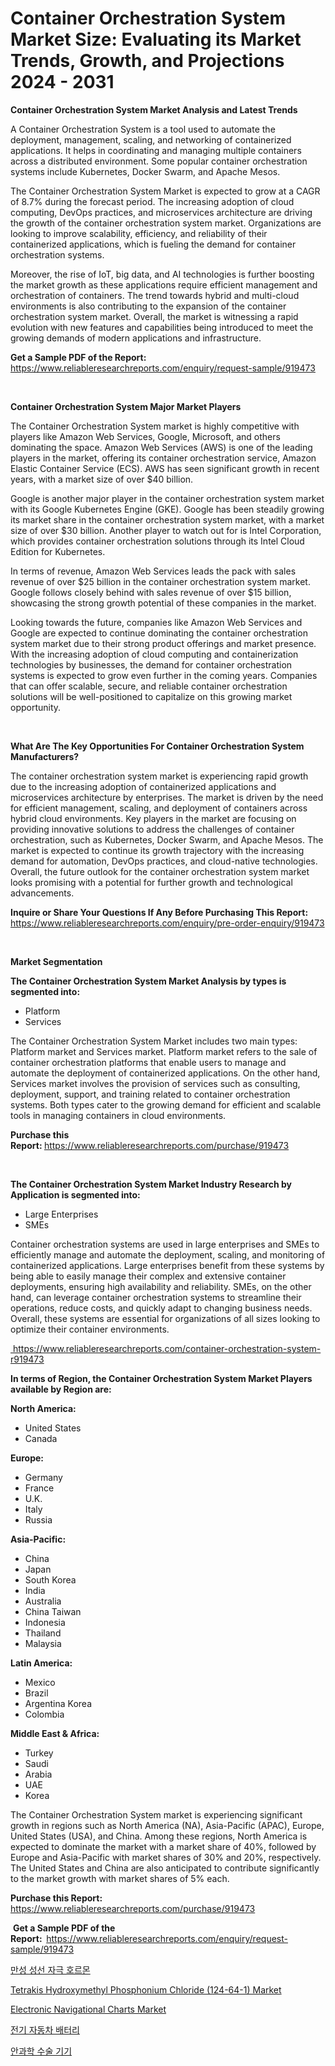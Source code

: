 <p><h1>Container Orchestration System Market Size: Evaluating its Market Trends, Growth, and Projections 2024 - 2031</h1></p><p><strong>Container Orchestration System Market Analysis and Latest Trends</strong></p>
<p><p>A Container Orchestration System is a tool used to automate the deployment, management, scaling, and networking of containerized applications. It helps in coordinating and managing multiple containers across a distributed environment. Some popular container orchestration systems include Kubernetes, Docker Swarm, and Apache Mesos.</p><p>The Container Orchestration System Market is expected to grow at a CAGR of 8.7% during the forecast period. The increasing adoption of cloud computing, DevOps practices, and microservices architecture are driving the growth of the container orchestration system market. Organizations are looking to improve scalability, efficiency, and reliability of their containerized applications, which is fueling the demand for container orchestration systems.</p><p>Moreover, the rise of IoT, big data, and AI technologies is further boosting the market growth as these applications require efficient management and orchestration of containers. The trend towards hybrid and multi-cloud environments is also contributing to the expansion of the container orchestration system market. Overall, the market is witnessing a rapid evolution with new features and capabilities being introduced to meet the growing demands of modern applications and infrastructure.</p></p>
<p><strong>Get a Sample PDF of the Report:&nbsp;</strong> <a href="https://www.reliableresearchreports.com/enquiry/request-sample/919473">https://www.reliableresearchreports.com/enquiry/request-sample/919473</a></p>
<p>&nbsp;</p>
<p><strong>Container Orchestration System Major Market Players</strong></p>
<p><p>The Container Orchestration System market is highly competitive with players like Amazon Web Services, Google, Microsoft, and others dominating the space. Amazon Web Services (AWS) is one of the leading players in the market, offering its container orchestration service, Amazon Elastic Container Service (ECS). AWS has seen significant growth in recent years, with a market size of over $40 billion.</p><p>Google is another major player in the container orchestration system market with its Google Kubernetes Engine (GKE). Google has been steadily growing its market share in the container orchestration system market, with a market size of over $30 billion. Another player to watch out for is Intel Corporation, which provides container orchestration solutions through its Intel Cloud Edition for Kubernetes.</p><p>In terms of revenue, Amazon Web Services leads the pack with sales revenue of over $25 billion in the container orchestration system market. Google follows closely behind with sales revenue of over $15 billion, showcasing the strong growth potential of these companies in the market.</p><p>Looking towards the future, companies like Amazon Web Services and Google are expected to continue dominating the container orchestration system market due to their strong product offerings and market presence. With the increasing adoption of cloud computing and containerization technologies by businesses, the demand for container orchestration systems is expected to grow even further in the coming years. Companies that can offer scalable, secure, and reliable container orchestration solutions will be well-positioned to capitalize on this growing market opportunity.</p></p>
<p>&nbsp;</p>
<p><strong>What Are The Key Opportunities For Container Orchestration System Manufacturers?</strong></p>
<p><p>The container orchestration system market is experiencing rapid growth due to the increasing adoption of containerized applications and microservices architecture by enterprises. The market is driven by the need for efficient management, scaling, and deployment of containers across hybrid cloud environments. Key players in the market are focusing on providing innovative solutions to address the challenges of container orchestration, such as Kubernetes, Docker Swarm, and Apache Mesos. The market is expected to continue its growth trajectory with the increasing demand for automation, DevOps practices, and cloud-native technologies. Overall, the future outlook for the container orchestration system market looks promising with a potential for further growth and technological advancements.</p></p>
<p><strong>Inquire or Share Your Questions If Any Before Purchasing This Report:</strong> <a href="https://www.reliableresearchreports.com/enquiry/pre-order-enquiry/919473">https://www.reliableresearchreports.com/enquiry/pre-order-enquiry/919473</a></p>
<p>&nbsp;</p>
<p><strong>Market Segmentation</strong></p>
<p><strong>The Container Orchestration System Market Analysis by types is segmented into:</strong></p>
<p><ul><li>Platform</li><li>Services</li></ul></p>
<p><p>The Container Orchestration System Market includes two main types: Platform market and Services market. Platform market refers to the sale of container orchestration platforms that enable users to manage and automate the deployment of containerized applications. On the other hand, Services market involves the provision of services such as consulting, deployment, support, and training related to container orchestration systems. Both types cater to the growing demand for efficient and scalable tools in managing containers in cloud environments.</p></p>
<p><strong>Purchase this Report:&nbsp;</strong><a href="https://www.reliableresearchreports.com/purchase/919473">https://www.reliableresearchreports.com/purchase/919473</a></p>
<p>&nbsp;</p>
<p><strong>The Container Orchestration System Market Industry Research by Application is segmented into:</strong></p>
<p><ul><li>Large Enterprises</li><li>SMEs</li></ul></p>
<p><p>Container orchestration systems are used in large enterprises and SMEs to efficiently manage and automate the deployment, scaling, and monitoring of containerized applications. Large enterprises benefit from these systems by being able to easily manage their complex and extensive container deployments, ensuring high availability and reliability. SMEs, on the other hand, can leverage container orchestration systems to streamline their operations, reduce costs, and quickly adapt to changing business needs. Overall, these systems are essential for organizations of all sizes looking to optimize their container environments.</p></p>
<p><a href="https://www.reliableresearchreports.com/container-orchestration-system-r919473">&nbsp;https://www.reliableresearchreports.com/container-orchestration-system-r919473</a></p>
<p><strong>In terms of Region, the Container Orchestration System Market Players available by Region are:</strong></p>
<p>
    <p> <strong> North America: </strong>
        <ul>
            <li>United States</li>
            <li>Canada</li>
        </ul>
        </p> 
    <p> <strong> Europe: </strong>
        <ul>
            <li>Germany</li>
            <li>France</li>
            <li>U.K.</li>
            <li>Italy</li>
            <li>Russia</li>
        </ul>
        </p> 
    <p> <strong> Asia-Pacific: </strong>
        <ul>
            <li>China</li>
            <li>Japan</li>
            <li>South Korea</li>
            <li>India</li>
            <li>Australia</li>
            <li>China Taiwan</li>
            <li>Indonesia</li>
            <li>Thailand</li>
            <li>Malaysia</li>
        </ul>
        </p> 
    <p> <strong> Latin America: </strong>
        <ul>
            <li>Mexico</li>
            <li>Brazil</li>
            <li>Argentina Korea</li>
            <li>Colombia</li>
        </ul>
        </p> 
    <p> <strong> Middle East & Africa: </strong>
        <ul>
            <li>Turkey</li>
            <li>Saudi</li>
            <li>Arabia</li>
            <li>UAE</li>
            <li>Korea</li>
        </ul>
    </p>
    </p>
<p><p>The Container Orchestration System market is experiencing significant growth in regions such as North America (NA), Asia-Pacific (APAC), Europe, United States (USA), and China. Among these regions, North America is expected to dominate the market with a market share of 40%, followed by Europe and Asia-Pacific with market shares of 30% and 20%, respectively. The United States and China are also anticipated to contribute significantly to the market growth with market shares of 5% each.</p></p>
<p><strong>Purchase this Report: </strong><a href="https://www.reliableresearchreports.com/purchase/919473">https://www.reliableresearchreports.com/purchase/919473</a></p>
<p>&nbsp;<strong>Get a Sample PDF of the Report:&nbsp;&nbsp;</strong><a href="https://www.reliableresearchreports.com/enquiry/request-sample/919473">https://www.reliableresearchreports.com/enquiry/request-sample/919473</a></p>
<p><strong></strong></p>
<p><p><a href="https://medium.com/@nettieboyle67/%EB%A7%8C%EC%84%B1-%EA%B3%A4%EB%93%9C%EB%A1%9C%ED%95%80-%EC%8B%9C%EC%9E%A5%EC%9D%80-%EC%8B%9C%EC%9E%A5-%EC%A0%90%EC%9C%A0%EC%9C%A8-%EC%8B%9C%EC%9E%A5-%EB%8F%99%ED%96%A5-%EB%B0%8F-%EC%8B%9C%EC%9E%A5-%EC%84%B1%EC%9E%A5%EC%97%90-%EB%8C%80%ED%95%9C-%EC%A0%95%EB%B3%B4%EB%A5%BC-%EC%A0%9C%EA%B3%B5%ED%95%A9%EB%8B%88%EB%8B%A4-3159fb156e01">만성 성선 자극 호르몬</a></p><p><a href="https://issuu.com/reportprime-2/docs/tetrakis-hydroxymethyl-phosphonium-chloride-124-64">Tetrakis Hydroxymethyl Phosphonium Chloride (124-64-1) Market</a></p><p><a href="https://github.com/yoshih12/Market-Research-Report-List-3/blob/main/electronic-navigational-charts-market.md">Electronic Navigational Charts Market</a></p><p><a href="https://github.com/BrettWeberrt8767765/Market-Research-Report-List-1/blob/main/848910548306.md">전기 자동차 배터리</a></p><p><a href="https://medium.com/@ryderpfeffer/%EC%95%88%EA%B3%BC-%EC%99%B8%EA%B3%BC-%EC%9E%A5%EB%B9%84-%EC%8B%9C%EC%9E%A5%EC%9D%80-%EC%8B%9C%EC%9E%A5-%EC%A0%90%EC%9C%A0%EC%9C%A8-%EC%8B%9C%EC%9E%A5-%EB%8F%99%ED%96%A5-%EB%B0%8F-%EC%8B%9C%EC%9E%A5-%EC%84%B1%EC%9E%A5%EC%97%90-%EA%B4%80%ED%95%9C-%EC%A0%95%EB%B3%B4%EB%A5%BC-%EC%A0%9C%EA%B3%B5%ED%95%A9%EB%8B%88%EB%8B%A4-2cbbb5d2105b">안과학 수술 기기</a></p></p>